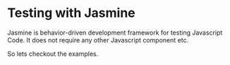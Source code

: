 # Testing with Jasmine

Jasmine is behavior-driven development framework for testing Javascript Code. It does not require any other Javascript component etc.

So lets checkout the examples.
